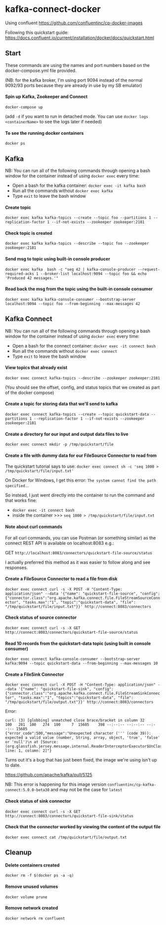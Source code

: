 # kafka-connect-docker
Using confluent https://github.com/confluentinc/cp-docker-images

Following this quickstart guide: https://docs.confluent.io/current/installation/docker/docs/quickstart.html

## Start

These commands are using the names and port numbers based on the docker-compose.yml file provided.

(NB: for the kafka broker, I'm using port 9094 instead of the normal 9092/93 ports because they are already in use by my SB emulator)


#### Spin up Kafka, Zookeeper and Connect
`docker-compose up`

(add `-d` if you want to run in detached mode. You can use `docker logs <containerName>` to see the logs later if needed)

#### To see the running docker containers
`docker ps`

## Kafka

NB: You can run all of the following commands through opening a bash window for the container instead of using `docker exec` every time:

- Open a bash for the kafka container: `docker exec -it kafka bash`
- Run all the commands without `docker exec kafka`
- Type `exit` to leave the bash window

#### Create topic
`docker exec kafka kafka-topics --create --topic foo --partitions 1 --replication-factor 1 --if-not-exists --zookeeper zookeeper:2181`

#### Check topic is created
`docker exec kafka kafka-topics --describe --topic foo --zookeeper zookeeper:2181`

#### Send msg to topic using built-in console producer
`docker exec kafka  bash -c "seq 42 | kafka-console-producer --request-required-acks 1 --broker-list localhost:9094 --topic foo && echo 'Produced 42 messages.'"`

#### Read back the msg from the topic using the built-in console consumer
`docker exec kafka kafka-console-consumer --bootstrap-server localhost:9094 --topic foo --from-beginning --max-messages 42`

## Kafka Connect

NB: You can run all of the following commands through opening a bash window for the container instead of using `docker exec` every time:

- Open a bash for the connect container: `docker exec -it connect bash`
- Run all the commands without `docker exec connect`
- Type `exit` to leave the bash window

#### View topics that already exist
`docker exec connect kafka-topics --describe --zookeeper zookeeper:2181`

(You should see the offset, config, and status topics that we created as part of the docker compose)

#### Create a topic for storing data that we'll send to kafka
`docker exec connect kafka-topics --create --topic quickstart-data --partitions 1 --replication-factor 1 --if-not-exists --zookeeper zookeeper:2181`

#### Create a directory for our input and output data files to live
`docker exec connect mkdir -p /tmp/quickstart/file`

#### Create a file with dummy data for our FileSource Connector to read from
The quickstart tutorial says to use:
`docker exec connect sh -c 'seq 1000 > /tmp/quickstart/file/input.txt'`

On Docker for Windows, I get this error: `The system cannot find the path specified.`.

So instead, I just went directly into the container to run the command and that works fine:

- `docker exec -it connect bash`
- inside the container >>> `seq 1000 > /tmp/quickstart/file/input.txt`

#### Note about curl commands
For all curl commands, you can use Postman (or something similar) as the connect REST API is available on localhost:8083 e.g.:

GET `http://localhost:8083/connectors/quickstart-file-source/status`

I actually preferred this method as it was easier to follow along and see responses.

#### Create a FileSource Connector to read a file from disk
`docker exec connect curl -s -X POST -H "Content-Type: application/json" --data '{"name": "quickstart-file-source", "config": {"connector.class":"org.apache.kafka.connect.file.FileStreamSourceConnector", "tasks.max":"1", "topic":"quickstart-data", "file": "/tmp/quickstart/file/input.txt"}}' http://connect:8083/connectors`

#### Check status of source connector
`docker exec connect curl -s -X GET http://connect:8083/connectors/quickstart-file-source/status`

#### Read 10 records from the quickstart-data topic (using built in console consumer)
`docker exec connect kafka-console-consumer --bootstrap-server kafka:9094 --topic quickstart-data --from-beginning --max-messages 10`

#### Create a FileSink Connector
`docker exec connect curl -X POST -H "Content-Type: application/json" --data '{"name": "quickstart-file-sink", "config": {"connector.class":"org.apache.kafka.connect.file.FileStreamSinkConnector", "tasks.max":"1", "topics":"quickstart-data", "file": "/tmp/quickstart/file/output.txt"}}' http://connect:8083/connectors`

Error:
```
curl: (3) [globbing] unmatched close brace/bracket in column 32
100   281  100   274  100     7  15605    398 --:--:-- --:--:-- --:--:-- 15605
{"error_code":500,"message":"Unexpected character (''' (code 39)): expected a valid value (number, String, array, object, 'true', 'false' or 'null')\n at [Source: (org.glassfish.jersey.message.internal.ReaderInterceptorExecutor$UnCloseableInputStream); line: 1, column: 2]"}
```

Turns out it's a bug that has just been fixed, the image we're using isn't up to date.

https://github.com/apache/kafka/pull/5125

NB: This error is happening for this image version `confluentinc/cp-kafka-connect:5.0.0-beta30` and may not be the case for `latest`

#### Check status of sink connector
`docker exec connect curl -s -X GET http://connect:8083/connectors/quickstart-file-sink/status`

#### Check that the connector worked by viewing the content of the output file
`docker exec connect cat /tmp/quickstart/file/output.txt`

## Cleanup

#### Delete containers created
`docker rm -f $(docker ps -a -q)`

#### Remove unused volumes
`docker volume prune`

#### Remove network created
`docker network rm confluent`